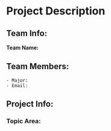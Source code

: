 # Project Description #
## Team Info: ##
**Team Name:**

**Team Members:**
- 
	- Major: 
	- Email: 

## Project Info: ##

### Topic Area: ###
